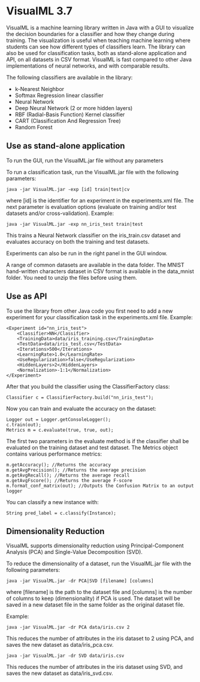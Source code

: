 # VisualML 3.7
VisualML is a machine learning library written in Java with a GUI to visualize the decision boundaries for a classifier and how they change during training. 
The visualization is useful when teaching machine learning where students can see how different types of classifiers learn. 
The library can also be used for classification tasks, both as stand-alone application and API, on all datasets in CSV format.
VisualML is fast compared to other Java implementations of neural networks, and with comparable results.

The following classifiers are available in the library:
- k-Nearest Neighbor
- Softmax Regression linear classifier
- Neural Network
- Deep Neural Network (2 or more hidden layers)
- RBF (Radial-Basis Function) Kernel classifier
- CART (Classification And Regression Tree)
- Random Forest

## Use as stand-alone application
To run the GUI, run the VisualML.jar file without any parameters

To run a classification task, run the VisualML.jar file with the following parameters:
```
java -jar VisualML.jar -exp [id] train|test|cv
```
where [id] is the identifier for an experiment in the experiments.xml file. The next parameter is evaluation options (evaluate on training and/or test datasets and/or cross-validation).
Example:
```
java -jar VisualML.jar -exp nn_iris_test train|test
```
This trains a Neural Network classifier on the iris_train.csv dataset and evaluates accuracy on both the training and test datasets.

Experiments can also be run in the right panel in the GUI window.

A range of common datasets are available in the data folder. The MNIST hand-written characters dataset in CSV format is available in the data_mnist folder. You need to unzip the files before using them.

## Use as API
To use the library from other Java code you first need to add a new experiment for your classification task in the experiments.xml file.
Example:
```
<Experiment id="nn_iris_test">
    <Classifier>NN</Classifier>
    <TrainingData>data/iris_training.csv</TrainingData>
    <TestData>data/iris_test.csv</TestData>
    <Iterations>500</Iterations>
    <LearningRate>1.0</LearningRate>
    <UseRegularization>false</UseRegularization>
    <HiddenLayers>2</HiddenLayers>
    <Normalization>-1:1</Normalization>
</Experiment>
```
After that you build the classifier using the ClassifierFactory class:
```
Classifier c = ClassifierFactory.build("nn_iris_test");
```
Now you can train and evaluate the accuracy on the dataset:
```
Logger out = Logger.getConsoleLogger();
c.train(out);
Metrics m = c.evaluate(true, true, out);
```
The first two parameters in the evaluate method is if the classifier shall be evaluated on the training dataset and test dataset.
The Metrics object contains various performance metrics:
```
m.getAccuracy(); //Returns the accuracy
m.getAvgPrecision(); //Returns the average precision
m.getAvgRecall(); //Returns the average recall
m.getAvgFscore(); //Returns the average F-score
m.format_conf_matrix(out); //Outputs the Confusion Matrix to an output logger
```

You can classify a new instance with:
```
String pred_label = c.classify(Instance);
```
## Dimensionality Reduction
VisualML supports dimensionality reduction using Principal-Component Analysis (PCA) and Single-Value Decomposition (SVD).

To reduce the dimensionality of a dataset, run the VisualML.jar file with the following parameters:
```
java -jar VisualML.jar -dr PCA|SVD [filename] [columns]
```
where [filename] is the path to the dataset file and [columns] is the number of columns to keep (dimensionality) if PCA 
is used. The dataset will be saved in a new dataset file in the same folder as the original dataset file.

Example:
```
java -jar VisualML.jar -dr PCA data/iris.csv 2
```
This reduces the number of attributes in the iris dataset to 2 using PCA, and saves the new dataset as data/iris_pca.csv.

```
java -jar VisualML.jar -dr SVD data/iris.csv
```
This reduces the number of attributes in the iris dataset using SVD, and saves the new dataset as data/iris_svd.csv.
